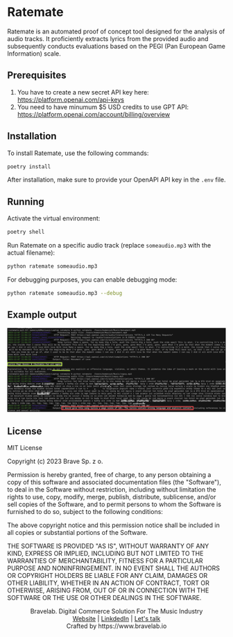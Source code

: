 # Ratemate

Ratemate is an automated proof of concept tool designed for the analysis of audio tracks. 
It proficiently extracts lyrics from the provided audio and subsequently conducts evaluations based on the PEGI (Pan European Game Information) scale.

## Prerequisites

1. You have to create a new secret API key here: https://platform.openai.com/api-keys
2. You need to have minumum $5 USD credits to use GPT API: https://platform.openai.com/account/billing/overview 

## Installation

To install Ratemate, use the following commands:

```bash
poetry install
```

After installation, make sure to provide your OpenAPI API key in the `.env` file.

## Running

Activate the virtual environment:

```bash
poetry shell
```

Run Ratemate on a specific audio track (replace `someaudio.mp3` with the actual filename):

```bash
python ratemate someaudio.mp3
```

For debugging purposes, you can enable debugging mode:

```bash
python ratemate someaudio.mp3 --debug
```

## Example output
<div align="center" width="100px">
 <picture>
   <img alt="Ratemate" src="https://github.com/bravelab/ratemate/blob/main/ratemate-example.png">
 </picture>
</div>


## License

MIT License

Copyright (c) 2023 Brave Sp. z o.

Permission is hereby granted, free of charge, to any person obtaining a copy
of this software and associated documentation files (the "Software"), to deal
in the Software without restriction, including without limitation the rights
to use, copy, modify, merge, publish, distribute, sublicense, and/or sell
copies of the Software, and to permit persons to whom the Software is
furnished to do so, subject to the following conditions:

The above copyright notice and this permission notice shall be included in all
copies or substantial portions of the Software.

THE SOFTWARE IS PROVIDED "AS IS", WITHOUT WARRANTY OF ANY KIND, EXPRESS OR
IMPLIED, INCLUDING BUT NOT LIMITED TO THE WARRANTIES OF MERCHANTABILITY,
FITNESS FOR A PARTICULAR PURPOSE AND NONINFRINGEMENT. IN NO EVENT SHALL THE
AUTHORS OR COPYRIGHT HOLDERS BE LIABLE FOR ANY CLAIM, DAMAGES OR OTHER
LIABILITY, WHETHER IN AN ACTION OF CONTRACT, TORT OR OTHERWISE, ARISING FROM,
OUT OF OR IN CONNECTION WITH THE SOFTWARE OR THE USE OR OTHER DEALINGS IN THE
SOFTWARE.

<div align="center">
  Bravelab. Digital Commerce Solution For The Music Industry<br>
  <a href="https://www.bravelab.io/">Website</a>
  <span> | </span>
  <a href="https://linkedin.com/company/bravelab.io">LinkdedIn</a><span> | </span>
  <a href="mailto:office@bravelab.io">Let's talk</a><br>
  Crafted by https://www.bravelab.io
</div>


